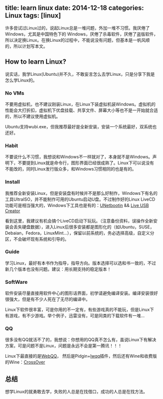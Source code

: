 title: learn linux
date: 2014-12-18
categories: Linux
tags: [linux]
---
许多尝试过Linux过的，说起Linux总是一堆问题，外加一堆不习惯。我厌倦了Windows，尤其是中国特色下的 Windows，厌倦了杀毒软件，厌倦了盗版软件，所以决定换Linux。在换Linux的过程中，不能说没有问题，但基本是一帆风顺的，所以计划写本文。

## How to learn Linux?
说实话，我学Linux(Ubuntu)并不久，不敢妄言怎么去学Linux，只是分享下我是怎么学Linux的。

### No VMs
不要用虚拟机，也不建议刚装Linux，在Linux下装虚拟机装Windows。虚拟机的性能会大打折扣，虚拟机下优盘挂载、共享文件、屏幕大小等也不是一开始就合适的，所以不建议使用虚拟机。

Ubuntu支持wubi.exe，但我推荐最好是全新安装，安装一个系统最好，双系统也还好。

### Habit
不要说什么不习惯，我想说和Windows不一样就对了，本身就不是Windows。声明下，不要提到Linux就是命令行，图形界面已经很成熟了。Linux下可以说没有不能改的，同时Linux发行版众多，和Windows习惯相同的也是有的。

### Install
我推荐全新安装Linux，但是安装盘有时候并不是那么好制作，Windows下有名的工具UltraISO，并不能制作可用的Ubuntu启动U盘。不过制作好的Linux LiveCD功能可是相当强大的，Windows下工具也是有的：[UNetbootin](http://unetbootin.sourceforge.net/) && [Live USB Creator](http://www.pendrivelinux.com/)

看到这里，我建议有机会搞个LiveCD启动下玩玩。（注意备份资料，误操作全新安装会丢失硬盘数据），进入Linux后很多安装都是图形化的（如Ubuntu，SUSE，Debaian，Fedora，LinuxMint...），保留以前系统的，务必选择高级，自定义分区，不会破坏现有系统和引导的。

### Guide
学习Linux，最好有本书作为指导，指导方向。版本选择可以选和书一致的，不过新几个版本也没有问题。建议：用长期支持的稳定版本！

### SoftWare
软件安装尽量直接用软件中心的图形话界面，初学请避免编译安装。编译安装很好很强大，但是有不少人死在了无尽的编译中。

Linux下软件很丰富，可是你用的不一定有，有些游戏真的不能玩，但是Linux下有游戏，有不少游戏。举个例子，迅雷没有，可是同类的下载软件有一堆...

### QQ
很多没有QQ就活不了的，我想说：你想用的QQ真不怎么有，虽说Linux下有解决方案，可是问题不是Linux，问题是永远不会是第一腾讯！！！

Linux下最直接的是[WebQQ](http://w.qq.com)， 然后是Pidgin+[lwqq](https://github.com/xiehuc/pidgin-lwqq/wiki/Install-On-Linux)插件，然后还有Wine和收费版的Wine：[CrossOver](https://www.codeweavers.com/support/forums/general/?t=37;msg=151682)

## 总结
想学Linux的就勇敢去学，失败的人总是在找借口，成功的人总是在找方法。
